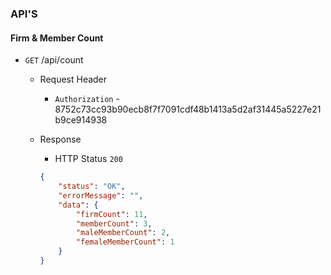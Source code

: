 ### API'S

#### Firm & Member Count


- `GET` /api/count
  - Request Header
    - `Authorization` - 8752c73cc93b90ecb8f7f7091cdf48b1413a5d2af31445a5227e21b9ce914938

  - Response
    - HTTP Status `200`
    ```json
    {
        "status": "OK",
        "errorMessage": "",
        "data": {
            "firmCount": 11,
            "memberCount": 3,
            "maleMemberCount": 2,
            "femaleMemberCount": 1
        }
    }
    ```